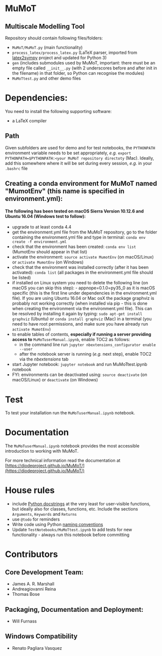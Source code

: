 # MuMoT
Multiscale Modelling Tool
---
Repository should contain following files/folders:
* `MuMoT/MuMoT.py` (main functionality)
* `process_latex/process_latex.py` (LaTeX parser, imported from [latex2sympy](https://github.com/augustt198/latex2sympy) project and updated for Python 3)
* `gen` (includes submodules used by MuMoT, important: there must be an empty file called `__init__.py` (with 2 underscores before and after init in the filename) in that folder, so Python can recognise the modules)
* `MuMoTtest.py` and other demo files

# Dependencies:
You need to install the following supporting software:

* a LaTeX compiler

## Path
Given subfolders are used for demo and for test notebooks, the `PYTHONPATH` environment variable needs to be set appropriately, *e.g.* `export PYTHONPATH=$PYTHONPATH:<your MuMoT repository directoty` (Mac). Ideally, add this somewhere where it will be set during every session, *e.g.* in your `.bashrc` file

## Creating a conda environment for MuMoT named "MumotEnv" (this name is specified in environment.yml):

#### The following has been tested on macOS Sierra Version 10.12.6 and Ubuntu 16.04 (Windows test to follow):

* upgrade to at least conda 4.4
* get the environment.yml file from the MuMoT repository, go to the folder containing the environment.yml file and type in terminal: `conda env create -f environment.yml`
* check that the environment has been created: `conda env list` (MumotEnv should appear in that list)
* activate the environment: `source activate MumotEnv` (on macOS/Linux) or `activate MumotEnv` (on Windows)
* check that the environment was installed correctly (after it has been activated): `conda list` (all packages in the environment.yml file should be listed)
* if installed on Linux system you need to delete the following line (on macOS you can skip this step): - appnope=0.1.0=py35_0 as it is macOS specific (this is the first line under dependencies in the environment.yml file). If you are using Ubuntu 16.04 or Mac osX the package graphviz is probably not working correctly (when installed via pip - this is done when creating the environment via the environment.yml file). This can be resolved by installing it again by typing: `sudo apt-get install graphviz` (Ubuntu) or `conda install graphviz` (Mac) in a terminal (you need to have root permissions, and make sure you have already run `activate MumotEnv`)
* to enable tables of contents, **especially if running a server providing access to** `MuMoTuserManual.ipynb`, enable TOC2 as follows:
    * in the command line run `jupyter nbextensions_configurator enable --user`
    * after the notebook server is running (*e.g.* next step), enable TOC2 via the *nbextensions* tab
* start Jupyter notebook: `jupyter notebook` and run MuMoTtest.ipynb notebook
* FYI: environments can be deactivated using: `source deactivate` (on macOS/Linux) or `deactivate` (on Windows)

# Test
To test your installation run the `MuMoTuserManual.ipynb` notebook.

# Documentation
The `MuMoTuserManual.ipynb` notebook provides the most accessible introduction to working with MuMoT.

For more technical information read the documentation at [https://diodeproject.github.io/MuMoT/](https://diodeproject.github.io/MuMoT/)

# House rules
* include [Python docstrings](https://www.python.org/dev/peps/pep-0257/) at the very least for user-visible functions, but ideally also for classes, functions, etc. Include the sections `Arguments`, `Keywords` and `Returns`
* use `@todo` for reminders
* Write code using Python [naming conventions](https://www.python.org/dev/peps/pep-0008/#naming-conventions)
* Update `TestNotebooks/MuMoTtest.ipynb` to add tests for new functionality - always run this notebook before committing

# Contributors
## Core Development Team:
* James A. R. Marshall
* Andreagiovanni Reina
* Thomas Bose

## Packaging, Documentation and Deployment:
* Will Furnass

## Windows Compatibility
* Renato Pagliara Vasquez
